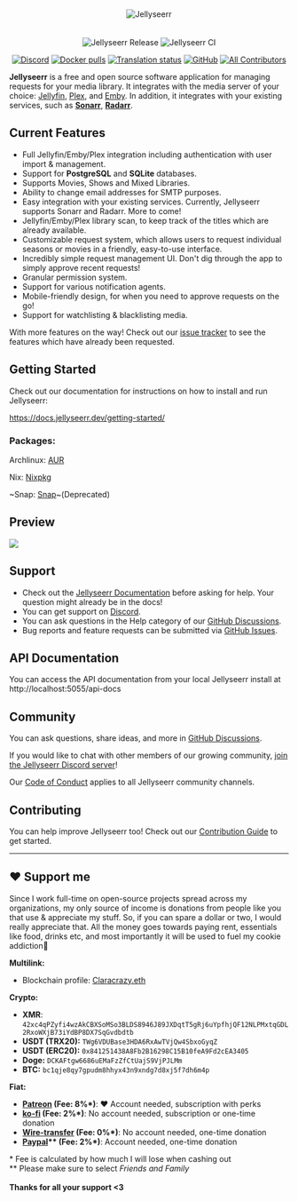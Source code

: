 <p align="center">
<img src="./public/logo_full.png" alt="Jellyseerr" style="margin: 20px 0;">
</p>
<p align="center">
<img src="https://github.com/Fallenbagel/jellyseerr/actions/workflows/release.yml/badge.svg" alt="Jellyseerr Release" />
<img src="https://github.com/Fallenbagel/jellyseerr/actions/workflows/ci.yml/badge.svg" alt="Jellyseerr CI">
</p>
<p align="center">
<a href="https://discord.gg/ckbvBtDJgC"><img src="https://img.shields.io/discord/952656177924300932" alt="Discord"></a>
<a href="https://hub.docker.com/r/fallenbagel/jellyseerr"><img src="https://img.shields.io/docker/pulls/fallenbagel/jellyseerr" alt="Docker pulls"></a>
<a href="http://translate.jellyseerr.dev/engage/jellyseerr/"><img src="http://translate.jellyseerr.dev/widget/jellyseerr/jellyseerr-frontend/svg-badge.svg" alt="Translation status" /></a>
<a href="https://github.com/fallenbagel/jellyseerr/blob/develop/LICENSE"><img alt="GitHub" src="https://img.shields.io/github/license/fallenbagel/jellyseerr"></a>
<!-- ALL-CONTRIBUTORS-BADGE:START - Do not remove or modify this section -->
<a href="#contributors-"><img alt="All Contributors" src="https://img.shields.io/badge/all_contributors-92-orange.svg"/></a>
<!-- ALL-CONTRIBUTORS-BADGE:END -->

**Jellyseerr** is a free and open source software application for managing requests for your media library. It integrates with the media server of your choice: [Jellyfin](https://jellyfin.org), [Plex](https://plex.tv), and [Emby](https://emby.media/). In addition, it integrates with your existing services, such as **[Sonarr](https://sonarr.tv/)**, **[Radarr](https://radarr.video/)**.

## Current Features

- Full Jellyfin/Emby/Plex integration including authentication with user import & management.
- Support for **PostgreSQL** and **SQLite** databases.
- Supports Movies, Shows and Mixed Libraries.
- Ability to change email addresses for SMTP purposes.
- Easy integration with your existing services. Currently, Jellyseerr supports Sonarr and Radarr. More to come!
- Jellyfin/Emby/Plex library scan, to keep track of the titles which are already available.
- Customizable request system, which allows users to request individual seasons or movies in a friendly, easy-to-use interface.
- Incredibly simple request management UI. Don't dig through the app to simply approve recent requests!
- Granular permission system.
- Support for various notification agents.
- Mobile-friendly design, for when you need to approve requests on the go!
- Support for watchlisting & blacklisting media.

With more features on the way! Check out our [issue tracker](https://github.com/fallenbagel/jellyseerr/issues) to see the features which have already been requested.

## Getting Started

Check out our documentation for instructions on how to install and run Jellyseerr:

https://docs.jellyseerr.dev/getting-started/

### Packages:

Archlinux: [AUR](https://aur.archlinux.org/packages/jellyseerr)

Nix: [Nixpkg](https://search.nixos.org/packages?channel=unstable&show=jellyseerr)

~Snap: [Snap](https://snapcraft.io/jellyseerr)~(Deprecated)

## Preview

<img src="./public/preview.jpg">

## Support

- Check out the [Jellyseerr Documentation](https://docs.jellyseerr.dev) before asking for help. Your question might already be in the docs!
- You can get support on [Discord](https://discord.gg/ckbvBtDJgC).
- You can ask questions in the Help category of our [GitHub Discussions](https://github.com/fallenbagel/jellyseerr/discussions).
- Bug reports and feature requests can be submitted via [GitHub Issues](https://github.com/fallenbagel/jellyseerr/issues).

## API Documentation

You can access the API documentation from your local Jellyseerr install at http://localhost:5055/api-docs

## Community

You can ask questions, share ideas, and more in [GitHub Discussions](https://github.com/fallenbagel/jellyseerr/discussions).

If you would like to chat with other members of our growing community, [join the Jellyseerr Discord server](https://discord.gg/ckbvBtDJgC)!

Our [Code of Conduct](https://github.com/fallenbagel/jellyseerr/blob/develop/CODE_OF_CONDUCT.md) applies to all Jellyseerr community channels.

## Contributing

You can help improve Jellyseerr too! Check out our [Contribution Guide](https://github.com/fallenbagel/jellyseerr/blob/develop/CONTRIBUTING.md) to get started.

----

## ❤️ Support me

<!--
Pwease support me >.<
-->  

<p>Since I work full-time on open-source projects spread across my organizations, my only source of income is donations from people like you that use & appreciate my stuff. So, if you can spare a dollar or two, I would really appreciate that. All the money goes towards paying rent, essentials like food, drinks etc, and most importantly it will be used to fuel my cookie addiction🍪<br></p>

**Multilink:**
- Blockchain profile: [Claracrazy.eth](https://profile.crazyco.xyz)<br>

**Crypto:**
- **XMR**: `42xc4qPZyfi4wzAkCBXSoMSo3BLDS8946J89JXDqtT5gRj6uYpfhjQF12NLPMxtqGDL2RxoWXjB73iYdBP8DX7SqGvdbdtb`<br>
- **USDT (TRX20):** `TWg6VDUBase3HDA6RxAwTVjQw4SbxoGyqZ`<br>
- **USDT (ERC20):** `0x841251438A8Fb2B16298C15B10feA9Fd2cEA3405`<br>
- **Doge:** `DCKAFtgw6686uEMaFzZfCtUajS9VjPJLMm`<br>
- **BTC:** `bc1qje8qy7gpudm8hhyx43n9xndg7d8xj5f7dh6m4p`<br>

**Fiat:**
- **[Patreon](https://patreon.com/crazyco) (Fee: 8%\*)**: ❤️ Account needed, subscription with perks
- **[ko-fi](https://ko-fi.com/crazyco) (Fee: 2%\*)**: No account needed, subscription or one-time donation
- **[Wire-transfer](https://bunq.me/ClaraK) (Fee: 0%\*)**: No account needed, one-time donation
- **[Paypal](https://paypal.me/ClaraCrazy)\*\* (Fee: 2%\*)**: Account needed, one-time donation

\* Fee is calculated by how much I will lose when cashing out<br>
\*\* Please make sure to select *Friends and Family*<br><br>
**Thanks for all your support <3**
